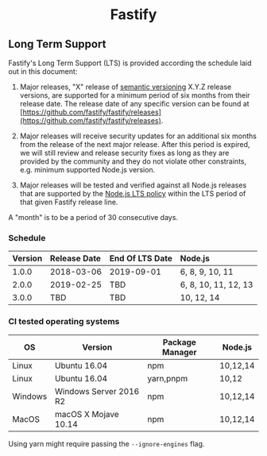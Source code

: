 <h1 align="center">Fastify</h1>

<a name="lts"></a>

## Long Term Support

Fastify's Long Term Support (LTS) is provided according the schedule laid
out in this document:

1. Major releases, "X" release of [semantic versioning][semver] X.Y.Z release
   versions, are supported for a minimum period of six months from their release
   date. The release date of any specific version can be found at
   [https://github.com/fastify/fastify/releases](https://github.com/fastify/fastify/releases).

1. Major releases will receive security updates for an additional six months
   from the release of the next major release. After this period is expired,
   we will still review and release security fixes as long as they are
   provided by the community and they do not violate other constraints,
   e.g. minimum supported Node.js version.

1. Major releases will be tested and verified against all Node.js
   releases that are supported by the
   [Node.js LTS policy](https://github.com/nodejs/Release) within the
   LTS period of that given Fastify release line.

A "month" is to be a period of 30 consecutive days.

[semver]: https://semver.org/

<a name="lts-schedule"></a>

### Schedule

| Version | Release Date | End Of LTS Date | Node.js              |
| :------ | :----------- | :-------------- | :------------------- |
| 1.0.0   | 2018-03-06   | 2019-09-01      | 6, 8, 9, 10, 11      |
| 2.0.0   | 2019-02-25   | TBD             | 6, 8, 10, 11, 12, 13 |
| 3.0.0   | TBD          | TBD             | 10, 12, 14           |

<a name="supported-os"></a>

### CI tested operating systems

| OS      | Version                | Package Manager           | Node.js   |
|---------|------------------------|---------------------------|-----------|
| Linux   | Ubuntu 16.04           | npm                       | 10,12,14  |
| Linux   | Ubuntu 16.04           | yarn,pnpm                 | 10,12     |
| Windows | Windows Server 2016 R2 | npm                       | 10,12,14  |
| MacOS   | macOS X Mojave 10.14   | npm                       | 10,12,14  |

Using yarn might require passing the `--ignore-engines` flag.
